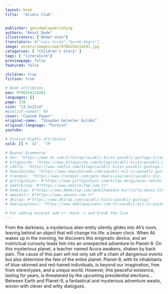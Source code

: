 ```yaml
---
layout: book
title:  "Aliens Club"


publisher: gencdamlapublishing
authors: "Resul Dede"
illustrators: ["Ahmet Uzun"]
translators: #["naci-turan","burak-dogru"]
image: assets/images/ean/9786254114281.jpg
categories: [ "Children’s Story" ]
tags: [ "literature"]
previewpage: false
featured: false

children: true
fiction: true

# Book attributes
ean: 9786254114281
languages: []
page: 128
size: "13,5x21cm"
#publish-number: 60
cover: "Coated Paper"
original-name:  "Uzaydan Gelenler Kulübü"
original-language: "Turkish"
youtube:

# Foreign Rights attributes
sold: [] # 'AZ', 'TR'

# Buyout Ecommerce
# dnr: "https://www.dr.com.tr/kitap/sacakli-kizin-pasakli-gunlugu-2/cocuk-ve-genclik/genclik-10-yas/roman-oyku/urunno=0001893059001"
# kitapyurdu: "https://www.kitapyurdu.com/kitap/sacakli-kizin-pasakli-gunlugu-2-/560122.html&filter_name=Sa%C3%A7akl%C4%B1+K%C4%B1z%27%C4%B1n+Pasakl%C4%B1+G%C3%BCnl%C3%BC%C4%9F%C3%BC+2"
# idefix: "https://www.idefix.com/kitap/sacakli-kizin-pasakli-gunlugu-2/cocuk-ve-genclik/genclik-10-yas/roman-oyku/urunno=0001893059001"
# hepsiburada: "https://www.hepsiburada.com/sacakli-kiz-in-pasakli-gunlugu-2-damla-yayinevi-p-HBV000012ER86"
# trendyol: "https://www.trendyol.com/genc-damla-yayinevi/sacakli-kiz-in-pasakli-gunlugu-2-p-54825777"
# gittigidiyor: #"https://www.gittigidiyor.com/kitap-dergi/ezan-sehidi-adnan-menderes_pdp_732728793"
# odatvkitap: #"https://www.odatvkitap.com.tr"
# bkmkitap: #"https://www.bkmkitap.com/abdulhamidin-kurtlarla-dansi-578226"
# amazontr: #"https://www.amazon.com.tr"
# dkitap: #"https://www.dkitap.com/sacakli-kizin-pasakli-gunlugu"
# damlayayinevi: "https://www.damlayayinevi.com.tr/sacakli-kiz-in-pasakli-gunlugu-2-bu-iste-bi-terslik-var"

# For adding excerpt add <!--more--> and break the line
---
```

From the darkness, a mysterious alien entity
silently glides into Ali’s room, leaving behind an
object that will change his life: a beam clock.
When Ali wakes up in the morning, he discovers this enigmatic device, and an instinctual
curiosity leads him into an unexpected adventure to Planet-9. On this mysterious planet, a
teacher named Acura awakens, shaken by back
pain. The cause of this pain will not only set off
a chain of dangerous events but also determine
the fate of the entire planet.
Planet-9, with its inhabitants of blue-skinned and
red-haired individuals, is beyond our imagination, free from stereotypes, and a unique world.
However, this peaceful existence, lasting for
years, is threatened by the upcoming presidential elections...
Between Earth and Planet-9, a fantastical and
mysterious adventure awaits, woven with clever
and witty dialogues.
<!--more--> 

